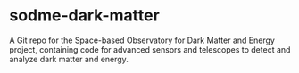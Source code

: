 # sodme-dark-matter
A Git repo for the Space-based Observatory for Dark Matter and Energy project, containing code for advanced sensors and telescopes to detect and analyze dark matter and energy.

